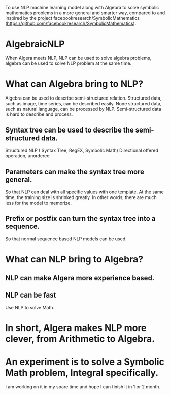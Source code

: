 To use NLP machine learning model along with Algebra to solve symbolic mathematics problems in a more general and smarter way, compared to and inspired by the project facebookresearch/SymbolicMathematics (https://github.com/facebookresearch/SymbolicMathematics). 

# AlgebraicNLP
When Algera meets NLP, NLP can be used to solve algebra problems, algebra can be used to solve NLP problem at the same time.

# What can Algebra bring to NLP?
Algebra can be used to describe semi-structured relation. Structured data, such as image, time series, can be described easily. None structured data, such as natural language, can be processed by NLP. 
Semi-structured data is hard to describe and process.

## Syntax tree can be used to describe the semi-structured data.
Structured NLP ( Syntax Tree, RegEX, Symbolic Math)
Directional offered operation, unordered

## Parameters can make the syntax tree more general.
So that NLP can deal with all specific values with one template. At the same time, the training size is shrinked greatly. In other words, there are much less for the model to memorize.

## Prefix or postfix can turn the syntax tree into a sequence.
So that normal sequence based NLP models can be used.

# What can NLP bring to Algebra?
## NLP can make Algera more experience based.
## NLP can be fast
Use NLP to solve Math.

# In short, Algera makes NLP more clever, from Arithmetic to Algebra.

# An experiment is to solve a Symbolic Math problem, Integral specifically.
I am working on it in my spare time and hope I can finish it in 1 or 2 month.
